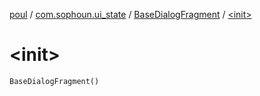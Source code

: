 [poul](../../index.md) / [com.sophoun.ui_state](../index.md) / [BaseDialogFragment](index.md) / [&lt;init&gt;](./-init-.md)

# &lt;init&gt;

`BaseDialogFragment()`
